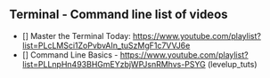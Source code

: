## Terminal - Command line list of videos

* [] Master the Terminal Today: https://www.youtube.com/playlist?list=PLcLMSci1ZoPvbvAIn_tuSzMgF1c7VVJ6e
* [] Command Line Basics - https://www.youtube.com/playlist?list=PLLnpHn493BHGmEYzbjWPJsnRMhvs-PSYG (levelup_tuts)
